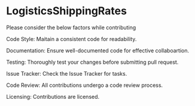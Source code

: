 # LogisticsShippingRates
Please consider the below factors while contributing

Code Style:
Maitain a consistent code for readability.

Documentation:
Ensure well-documented code for effective collaboartion.

Testing:
Thoroughly test your changes before submitting pull request.

Issue Tracker:
Check the Issue Tracker for tasks.

Code Review:
All contributions undergo a code review process.

Licensing:
Contributions are licensed.
